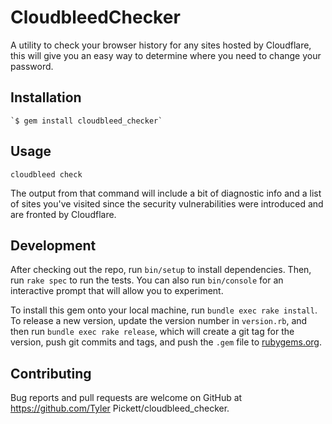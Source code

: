 # CloudbleedChecker

A utility to check your browser history for any sites hosted by Cloudflare,
this will give you an easy way to determine where you need to change your
password.

## Installation

    `$ gem install cloudbleed_checker`

## Usage

`cloudbleed check`

The output from that command will include a bit of diagnostic info and a list
of sites you've visited since the security vulnerabilities were introduced
and are fronted by Cloudflare.

## Development

After checking out the repo, run `bin/setup` to install dependencies. Then, run `rake spec` to run the tests. You can also run `bin/console` for an interactive prompt that will allow you to experiment.

To install this gem onto your local machine, run `bundle exec rake install`. To release a new version, update the version number in `version.rb`, and then run `bundle exec rake release`, which will create a git tag for the version, push git commits and tags, and push the `.gem` file to [rubygems.org](https://rubygems.org).

## Contributing

Bug reports and pull requests are welcome on GitHub at https://github.com/Tyler Pickett/cloudbleed_checker.

